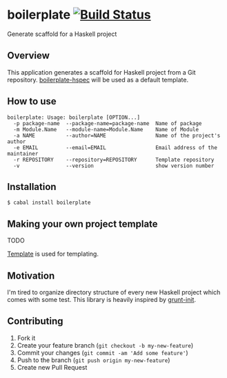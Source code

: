 boilerplate [![Build Status](https://travis-ci.org/fujimura/boilerplate.png?branch=master)](https://travis-ci.org/fujimura/boilerplate)
===========

Generate scaffold for a Haskell project

## Overview

This application generates a scaffold for Haskell project from a Git repository.
[boilerplate-hspec](https://github.com/fujimura/boilerplate) will be used as a default template.

## How to use

```
boilerplate: Usage: boilerplate [OPTION...]
  -p package-name  --package-name=package-name  Name of package
  -m Module.Name   --module-name=Module.Name    Name of Module
  -a NAME          --author=NAME                Name of the project's author
  -e EMAIL         --email=EMAIL                Email address of the maintainer
  -r REPOSITORY    --repository=REPOSITORY      Template repository
  -v               --version                    show version number
```

## Installation

```
$ cabal install boilerplate
```

## Making your own project template

TODO

[Template](http://hackage.haskell.org/package/template) is used for templating.

## Motivation

I'm tired to organize directory structure of every new Haskell project which comes with some test.
This library is heavily inspired by [grunt-init](https://github.com/gruntjs/grunt-init).

## Contributing

1. Fork it
2. Create your feature branch (`git checkout -b my-new-feature`)
3. Commit your changes (`git commit -am 'Add some feature'`)
4. Push to the branch (`git push origin my-new-feature`)
5. Create new Pull Request
